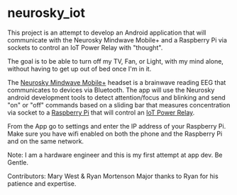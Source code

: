 # neurosky_iot
This project is an attempt to develop an Android application that will communicate with the Neurosky Mindwave Mobile+ and a Raspberry Pi via sockets to control an IoT Power Relay with "thought".

The goal is to be able to turn off my TV, Fan, or Light, with my mind alone, without having to get up out of bed once I'm in it.

The [Neurosky Mindwave Mobile+](https://www.sparkfun.com/products/14455) headset is a brainwave reading EEG that communicates to devices via Bluetooth. The app will use the Neurosky android development tools to detect attention/focus and blinking and send "on" or "off" commands based on a sliding bar that measures concentration via socket to a [Raspberry Pi](https://www.sparkfun.com/products/13825) that will control an [IoT Power Relay](https://www.sparkfun.com/products/14236).

From the App go to settings and enter the IP address of your Raspberry Pi. Make sure you have wifi enabled on both the phone and the Raspberry Pi and on the same network.


Note: I am a hardware engineer and this is my first attempt at app dev. Be Gentle.


Contributors: Mary West & Ryan Mortenson
Major thanks to Ryan for his patience and expertise. 
